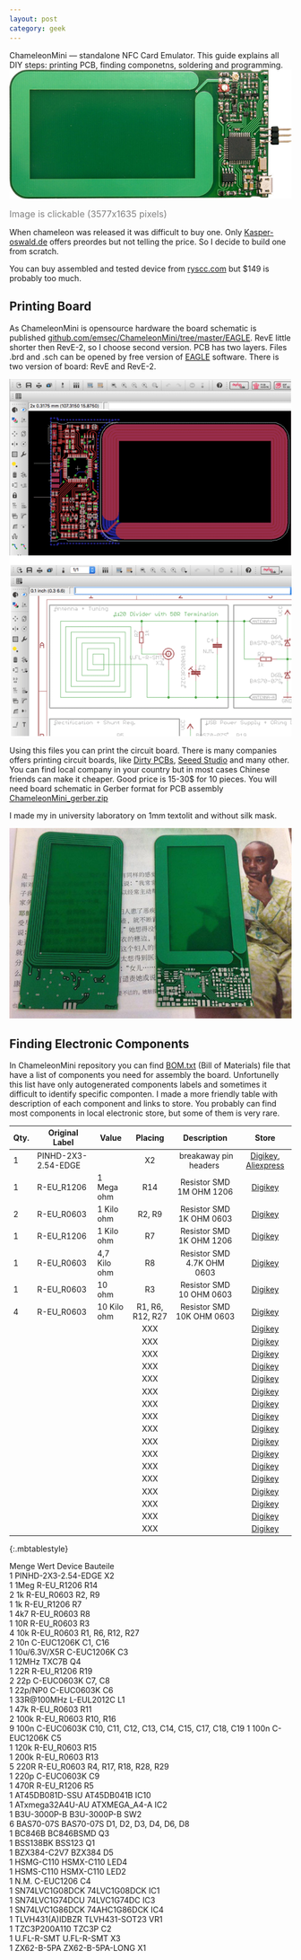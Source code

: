 ```yaml
---
layout: post
category: geek
---
```


ChameleonMini — standalone NFC Card Emulator. This guide explains all DIY steps: printing PCB, finding componetns, soldering and programming.
<a href="/img/ChameleonMini_full.jpg"><img alt="ChameleonMini NFC Card Emulator" src="/img/ChameleonMini.jpg" /></a>  

<font size="3" color="grey">Image is clickable (3577x1635 pixels)</font>  
  
  

When chameleon was released it was difficult to buy one. Only <a href="http://kasper-oswald.de/gb/chameleonmini/">Kasper-oswald.de</a> offers preordes but not telling the price. So I decide to build one from scratch.  

You can buy assembled and tested device from <a href="https://store.ryscc.com/collections/proxmark-3/products/chameleonmini">ryscc.com</a> but $149 is probably too much.  


## Printing Board

As ChameleonMini is opensource hardware the board schematic is published [github.com/emsec/ChameleonMini/tree/master/EAGLE](https://github.com/emsec/ChameleonMini/tree/master/EAGLE).
RevE little shorter then RevE-2, so I choose second version. PCB has two layers.
Files .brd and .sch can be opened by free version of [EAGLE](http://www.cadsoft.de/download-eagle/eagle-freeware/) software. There is two version of board: RevE and RevE-2.  

<center><img alt="ChameleonMini Schematic EAGLE" src="/img/ChameleonMini_schematic_eagle.png" /></center>  


Using this files you can print the circuit board. There is many companies offers printing circuit boards, like
[Dirty PCBs](http://dirtypcbs.com/), [Seeed Studio](https://www.seeedstudio.com/service/index.php?r=pcb) and many other. You can find local company in your country but in most cases Chinese friends can make it cheaper.
Good price is 15-30$ for 10 pieces. You will need board schematic in Gerber format for PCB assembly [ChameleonMini_gerber.zip](/files/ChameleonMini_gerber.zip)  

I made my in university laboratory on 1mm textolit and without silk mask.

![ChameleonMini PCB](/img/ChameleonMini_PCB.jpg)

## Finding Electronic Components

In ChameleonMini repository you can find [BOM.txt](https://github.com/emsec/ChameleonMini/blob/master/Doc/BOM.txt) (Bill of Materials) file that have a list of components you need for assembly the board.
Unfortunelly this list have only autogenerated components labels and sometimes it difficult to identify specific componten. I made a more friendly table with description of each component and links to store.
You probably can find most components in local electronic store, but some of them is very rare.

|Qty.|    Original Label           | Value      | Placing  |Description           |     Store    |
|----|-----------------------------|------------|:----------:|:--------------------:| :-----------:|
|1   |PINHD-2X3-2.54-EDGE          |            |   X2     | breakaway pin headers | [Digikey](http://www.digikey.com/product-search/en?mpart=M22-2010505&vendor=952), [Aliexpress](http://aliexpress.com/item/Free-Shipping-10pcs-40-Pin-1x40-Single-Row-Male-2-54-Breakable-Pin-Header-Connector-Strip/32416951874.html?spm=2114.30010708.3.10.EVbemk&ws_ab_test=searchweb201556_7,searchweb201602_4_10017_10034_10021_507_10022_10032_10020_10009_10008_10018_10019,searchweb201603_1&btsid=8d05ce86-d5b1-42f8-8dc9-c88b6eee3775)        |
|1   |R-EU_R1206                   |1 Mega ohm  |   R14    | Resistor SMD 1M OHM 1206    | [Digikey](http://www.digikey.com/product-detail/en/bourns-inc/CR1206-FX-1004ELF/CR1206-FX-1004ELFCT-ND/3767630)        |
|2   |R-EU_R0603                   |1 Kilo ohm  |  R2, R9  | Resistor SMD 1K OHM 0603    | [Digikey](http://www.digikey.com/product-detail/en/bourns-inc/CR0603-FX-1001HLF/CR0603-FX-1001HLFCT-ND/3925296)        |
|1   |R-EU_R1206                   |1 Kilo ohm  |   R7     | Resistor SMD 1K OHM 1206    |   [Digikey](http://www.digikey.com/product-detail/en/bourns-inc/CR1206-FX-1001ELF/CR1206-FX-1001ELFCT-ND/3437914)        |
|1   |R-EU_R0603                   |4,7 Kilo ohm|   R8     | Resistor SMD 4.7K OHM 0603  |   [Digikey](http://www.digikey.com/product-detail/en/bourns-inc/CR0603-FX-4701ELF/CR0603-FX-4701ELFCT-ND/3740884)        |
|1   |R-EU_R0603                   |10 ohm      |   R3     | Resistor  SMD 10 OHM 0603   |   [Digikey](http://www.digikey.com/product-detail/en/bourns-inc/CR0603-FX-10R0GLF/CR0603-FX-10R0GLFCT-ND/3925298)        |
|4   |R-EU_R0603                   |10 Kilo ohm  |   R1, R6, R12, R27    |Resistor SMD 10K OHM 0603|   [Digikey](http://www.digikey.com/product-detail/en/bourns-inc/CR0603-FX-1002ELF/CR0603-FX-1002ELFCT-ND/3592936)        |
|    |                             |            |   XXX    |                       |   [Digikey]()        |
|    |                             |            |   XXX    |                       |   [Digikey]()        |
|    |                             |            |   XXX    |                       |   [Digikey]()        |
|    |                             |            |   XXX    |                       |   [Digikey]()        |
|    |                             |            |   XXX    |                       |   [Digikey]()        |
|    |                             |            |   XXX    |                       |   [Digikey]()        |
|    |                             |            |   XXX    |                       |   [Digikey]()        |
|    |                             |            |   XXX    |                       |   [Digikey]()        |
|    |                             |            |   XXX    |                       |   [Digikey]()        |
|    |                             |            |   XXX    |                       |   [Digikey]()        |
|    |                             |            |   XXX    |                       |   [Digikey]()        |
|    |                             |            |   XXX    |                       |   [Digikey]()        |
|    |                             |            |   XXX    |                       |   [Digikey]()        |
|    |                             |            |   XXX    |                       |   [Digikey]()        |
|    |                             |            |   XXX    |                       |   [Digikey]()        |
|    |                             |            |   XXX    |                       |   [Digikey]()        |
|    |                             |            |   XXX    |                       |   [Digikey]()        |
{:.mbtablestyle}






Menge Wert            Device              Bauteile                                   
1                     PINHD-2X3-2.54-EDGE X2                                         
1     1Meg            R-EU_R1206          R14                                        
2     1k              R-EU_R0603          R2, R9                                     
1     1k              R-EU_R1206          R7                                         
1     4k7             R-EU_R0603          R8                                         
1     10R             R-EU_R0603          R3                                         
4     10k             R-EU_R0603          R1, R6, R12, R27                           
2     10n             C-EUC1206K          C1, C16                                    
1     10u/6.3V/X5R    C-EUC1206K          C3                                         
1     12MHz           TXC7B               Q4                                         
1     22R             R-EU_R1206          R19                                        
2     22p             C-EUC0603K          C7, C8                                     
1     22p/NP0         C-EUC0603K          C6                                         
1     33R@100MHz      L-EUL2012C          L1                                         
1     47k             R-EU_R0603          R11                                        
2     100k            R-EU_R0603          R10, R16                                   
9     100n            C-EUC0603K          C10, C11, C12, C13, C14, C15, C17, C18, C19
1     100n            C-EUC1206K          C5                                         
1     120k            R-EU_R0603          R15                                        
1     200k            R-EU_R0603          R13                                        
5     220R            R-EU_R0603          R4, R17, R18, R28, R29                     
1     220p            C-EUC0603K          C9                                         
1     470R            R-EU_R1206          R5                                         
1     AT45DB081D-SSU  AT45DB041B          IC10                                       
1     ATxmega32A4U-AU ATXMEGA_A4-A        IC2                                        
1     B3U-3000P-B     B3U-3000P-B         SW2                                        
6     BAS70-07S       BAS70-07S           D1, D2, D3, D4, D6, D8                     
1     BC846B          BC846BSMD           Q3                                         
1     BSS138BK        BSS123              Q1                                         
1     BZX384-C2V7     BZX384              D5                                         
1     HSMG-C110       HSMX-C110           LED4                                       
1     HSMS-C110       HSMX-C110           LED2                                       
1     N.M.            C-EUC1206           C4                                         
1     SN74LVC1G08DCK  74LVC1G08DCK        IC1                                        
1     SN74LVC1G74DCU  74LVC1G74DC         IC3                                        
1     SN74LVC1G86DCK  74AHC1G86DCK        IC4                                        
1     TLVH431(A)IDBZR TLVH431-SOT23       VR1                                        
1     TZC3P200A110    TZC3P               C2                                         
1     U.FL-R-SMT      U.FL-R-SMT          X3                                         
1     ZX62-B-5PA      ZX62-B-5PA-LONG     X1        


